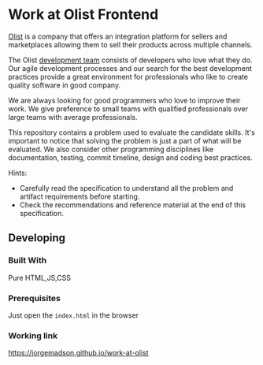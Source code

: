 # Work at Olist Frontend

[Olist](https://olist.com/) is a company that offers an integration platform
for sellers and marketplaces allowing them to sell their products across
multiple channels.

The Olist [development team](https://engineering.olist.com/) consists of
developers who love what they do. Our agile development processes and our
search for the best development practices provide a great environment for
professionals who like to create quality software in good company.

We are always looking for good programmers who love to improve their work. We
give preference to small teams with qualified professionals over large teams
with average professionals.

This repository contains a problem used to evaluate the candidate skills.
It's important to notice that solving the problem is just a
part of what will be evaluated. We also consider other programming disciplines
like documentation, testing, commit timeline, design and coding best
practices.

Hints:

* Carefully read the specification to understand all the problem and
  artifact requirements before starting.
* Check the recommendations and reference material at the end of this
  specification.


## Developing

### Built With
Pure HTML,JS,CSS

### Prerequisites
Just open the `index.html` in the browser

### Working link
https://jorgemadson.github.io/work-at-olist
